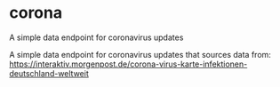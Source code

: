 # corona
A simple data endpoint for coronavirus updates

A simple data endpoint for coronavirus updates that sources data from: https://interaktiv.morgenpost.de/corona-virus-karte-infektionen-deutschland-weltweit

